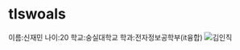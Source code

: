 # tlswoals
이름:신재민
나이:20
학교:숭실대학교
학과:전자정보공학부(it융합)
![김인직](https://user-images.githubusercontent.com/58357050/70112260-14524f00-1698-11ea-848b-d7de19e05a47.jpg)
